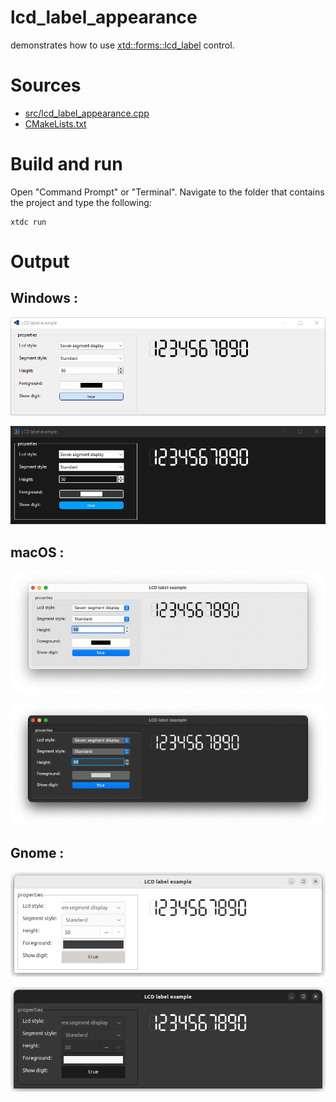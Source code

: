 # lcd_label_appearance

demonstrates how to use [xtd::forms::lcd_label](https://gammasoft71.github.io/xtd/reference_guides/latest/classxtd_1_1forms_1_1lcd__label.html) control.

# Sources

* [src/lcd_label_appearance.cpp](src/lcd_label_appearance.cpp)
* [CMakeLists.txt](CMakeLists.txt)

# Build and run

Open "Command Prompt" or "Terminal". Navigate to the folder that contains the project and type the following:

```shell
xtdc run
```

# Output

## Windows :

![Screenshot](../../../../docs/pictures/examples/lcd_label_appearance_w.png)

![Screenshot](../../../../docs/pictures/examples/lcd_label_appearance_wd.png)

## macOS :

![Screenshot](../../../../docs/pictures/examples/lcd_label_appearance_m.png)

![Screenshot](../../../../docs/pictures/examples/lcd_label_appearance_md.png)

## Gnome :

![Screenshot](../../../../docs/pictures/examples/lcd_label_appearance_g.png)

![Screenshot](../../../../docs/pictures/examples/lcd_label_appearance_gd.png)
